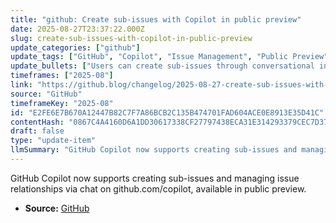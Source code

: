 ```yaml
---
title: "github: Create sub-issues with Copilot in public preview"
date: 2025-08-27T23:37:22.000Z
slug: create-sub-issues-with-copilot-in-public-preview
update_categories: ["github"]
update_tags: ["GitHub", "Copilot", "Issue Management", "Public Preview"]
update_bullets: ["Users can create sub-issues through conversational interaction with Copilot.", "Issue relationship management is integrated into the Copilot chat interface.", "Feature is accessible on github.com/copilot in public preview."]
timeframes: ["2025-08"]
link: "https://github.blog/changelog/2025-08-27-create-sub-issues-with-copilot-in-public-preview"
source: "GitHub"
timeframeKey: "2025-08"
id: "E2FE6E7B670A12447B82C7F7A86BCB2C135B474701FAD604ACE0E8913E35D41C"
contentHash: "0867C4A4160D6A1DD30617338CF27797438ECA31E314293379CEC7D3772CBEB4"
draft: false
type: "update-item"
llmSummary: "GitHub Copilot now supports creating sub-issues and managing issue relationships via chat on github.com/copilot, available in public preview."
---
```


GitHub Copilot now supports creating sub-issues and managing issue relationships via chat on github.com/copilot, available in public preview.

- **Source:** [GitHub](https://github.blog/changelog/2025-08-27-create-sub-issues-with-copilot-in-public-preview)
